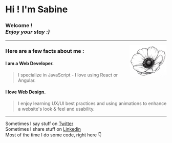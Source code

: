 
# Hi ! I'm Sabine
### **Welcome !** <br/> _Enjoy your stay :)_
___
<img align="right" src="https://github.com/Sabinerobart/Sabinerobart/blob/master/beautiful-anemone.png" alt="Decorative flower" height=100px/>

### Here are a few facts about me :
#### I am a Web Developer. 
> I specialize in JavaScript - I love using React or Angular.
#### I love Web Design.
> I enjoy learning UX/UI best practices and using animations to enhance a website's look & feel and usability.
___
Sometimes I say stuff on [Twitter](https://twitter.com/Sabinerobart)<br/>
Sometimes I share stuff on [Linkedin](https://www.linkedin.com/in/sabinerobart/)<br/>
Most of the time I do some code, right here :point_down:



<!--
**Sabinerobart/Sabinerobart** is a ✨ _special_ ✨ repository because its `README.md` (this file) appears on your GitHub profile.
-->
